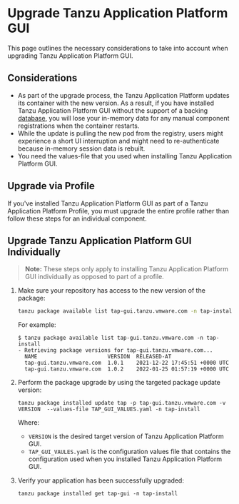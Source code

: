 # Upgrade Tanzu Application Platform GUI

This page outlines the necessary considerations to take into account when upgrading Tanzu Application Platform GUI.

## <a id="considerations"></a>Considerations

- As part of the upgrade process, the Tanzu Application Platform updates its container with the new version. As a result, if you have installed Tanzu Application Platform GUI without the support of a backing [database](database.md), you will lose your in-memory data for any manual component registrations when the container restarts.
- While the update is pulling the new pod from the registry, users might experience a short UI interruption and might need to re-authenticate because in-memory session data is rebuilt.
- You need the values-file that you used when installing Tanzu Application Platform GUI.


## <a id="upgrade-profile"></a> Upgrade via Profile

If you've installed Tanzu Application Platform GUI as part of a Tanzu Application Platform Profile, you must upgrade the entire profile rather than follow these steps for an individual component.

## <a id="upgrade-component"></a> Upgrade Tanzu Application Platform GUI Individually

>**Note:** These steps only apply to installing Tanzu Application Platform GUI individually as opposed to part of a profile.

1. Make sure your repository has access to the new version of the package:

    ```bash
    tanzu package available list tap-gui.tanzu.vmware.com -n tap-install
    ```

    For example:

    ```
    $ tanzu package available list tap-gui.tanzu.vmware.com -n tap-install
    - Retrieving package versions for tap-gui.tanzu.vmware.com...
      NAME                      VERSION  RELEASED-AT
      tap-gui.tanzu.vmware.com  1.0.1    2021-12-22 17:45:51 +0000 UTC
      tap-gui.tanzu.vmware.com  1.0.2    2022-01-25 01:57:19 +0000 UTC
    ```

2. Perform the package upgrade by using the targeted package update version:

    ```
    tanzu package installed update tap -p tap-gui.tanzu.vmware.com -v VERSION  --values-file TAP_GUI_VALUES.yaml -n tap-install
    ```

    Where:

     - `VERSION` is the desired target version of Tanzu Application Platform GUI.
     - `TAP_GUI_VAULES.yaml` is the configuration values file that contains the configuration used when you installed Tanzu Application Platform GUI.

3. Verify your application has been successfully upgraded:

    ```
    tanzu package installed get tap-gui -n tap-install
    ```
